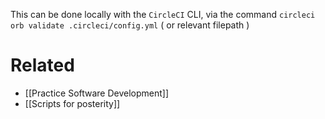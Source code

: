 This can be done locally with the `CircleCI` CLI, via the command `circleci orb validate .circleci/config.yml` ( or relevant filepath )

# Related
- [[Practice Software Development]]
- [[Scripts for posterity]]